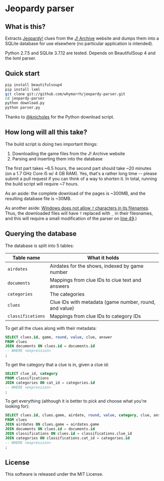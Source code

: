 Jeopardy parser
===============

What is this?
-------------

Extracts [Jeopardy!] clues from the [J! Archive] website and dumps them into a SQLite database for use elsewhere (no particular application is intended).

Python 2.7.5 and SQLite 3.7.12 are tested. Depends on BeautifulSoup 4 and the lxml parser.

Quick start
-----------

```bash
pip install beautifulsoup4
pip install lxml
git clone git://github.com/whymarrh/jeopardy-parser.git
cd jeopardy-parser
python download.py
python parser.py
```

Thanks to [@knicholes](https://github.com/knicholes) for the Python download script.

How long will all this take?
----------------------------

The build script is doing two important things:

1. Downloading the game files from the J! Archive website
2. Parsing and inserting them into the database

The first part takes ~6.5 hours, the second part should take ~20 minutes (on a 1.7 GHz Core i5 w/ 4 GB RAM). Yes, that's a rather long time -- please submit a pull request if you can think of a way to shorten it. In total, running the build script will require ~7 hours.

As an aside: the complete download of the pages is ~300MB, and the resulting database file is ~30MB.

As another aside: [Windows does not allow `?` characters in its filenames][1]. Thus, the downloaded files will have `?` replaced with `_` in their filesnames, and this will require a small modification of the parser on [line 49][2].)

Querying the database
---------------------

The database is split into 5 tables:

| Table name        | What it holds                                          |
| ----------------- | ------------------------------------------------------ |
| `airdates`        | Airdates for the shows, indexed by game number         |
| `documents`       | Mappings from clue IDs to clue text and answers        |
| `categories`      | The categories                                         |
| `clues`           | Clue IDs with metadata (game number, round, and value) |
| `classifications` | Mappings from clue IDs to category IDs                 |

To get all the clues along with their metadata:

```sql
SELECT clues.id, game, round, value, clue, answer
FROM clues
JOIN documents ON clues.id = documents.id
-- WHERE <expression>
;
```

To get the category that a clue is in, given a clue id:

```sql
SELECT clue_id, category
FROM classifications
JOIN categories ON cat_id = categories.id
-- WHERE <expression>
;
```

To get everything (although it is better to pick and choose what you're looking for):

```sql
SELECT clues.id, clues.game, airdate, round, value, category, clue, answer
FROM clues
JOIN airdates ON clues.game = airdates.game
JOIN documents ON clues.id = documents.id
JOIN classifications ON clues.id = classifications.clue_id
JOIN categories ON classifications.cat_id = categories.id
-- WHERE <expression>
;
```

License
-------

This software is released under the MIT License.

  [Jeopardy!]:http://www.jeopardy.com/
  [J! Archive]:http://j-archive.com/
  [1]:http://msdn.microsoft.com/en-us/library/windows/desktop/aa365247(v=vs.85).aspx#naming_conventions
  [2]:https://github.com/whymarrh/jeopardy-parser/blob/master/parser.py#L49
